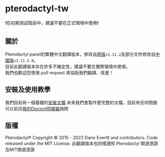 # pterodactyl-tw  
❗在初期測試階段中，建議不要在正式環境中使用❗
## 關於
Pterodactyl panel的繁體中文翻譯版本，修改自[原版](https://github.com/pterodactyl/panel)`v1.11.2`及部分文件修改自[中國版](https://github.com/pterodactyl-china/panel)`v1.11.2.0`。  
目前此翻譯版本存在許多不確定性，建議不要在實際環境中使用。  
我們也歡迎您使用 pull request 來協助我們翻譯、改進！
## 安裝及使用教學
我們目前有一個基礎的[安裝文檔](https://github.com/MagicTeaMC/pterodactyl-tw/blob/main/install.md)
未來我們會製作更完整的文檔，目前有任何問題可以前往[我的Discord伺服器](https://discord.gg/uQ4UXANnP2)詢問
## 版權
Pterodactyl® Copyright © 2015 - 2022 Dane Everitt and contributors.
Code released under the MIT License.
此翻譯版本也同樣遵照 Pterodactyl 開源憑證及MIT開源憑證
